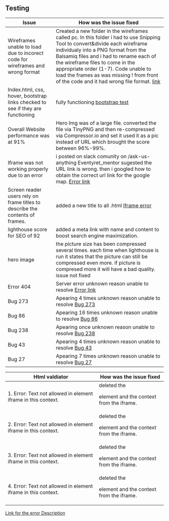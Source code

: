 ## Testing

**Issue**       |       **How was the issue fixed** 
----------------|-------------------------------------|
Wireframes unable to load due to incorect code for wireframes and wrong format | Created a new folder in the wireframes called pc. In this folder i had to use Snipping Tool to convert&divide each wireframe individualy into a PNG format from the Balsamiq files and i had to rename each of the wireframe files to come in the appropriate order (1-7). Code unable to load the frames as was missing ! from front of the code and it had wrong file format. [link](/assets/testings/PNG.PNG)
Index.html, css, hover, bootstrap links checked to see if they are functioning | fully functioning [bootstrap test](/assets/testings/links.PNG)
Overall Website performance was at 91% | Hero Img was of a large file. converted the file via TinyPNG and then re-compressed via Compressor.io and set it used it as a pic instead of URL which brought the score between 96%-99%.
Iframe was not working properly due to an error | i posted on slack comunity on /ask-us-anything Eventyret_mentor sugested the URL link is wrong. then i googled how to obtain the correct url link for the google map. [Error link](/assets/testings/error1-iframe.PNG)
Screen reader users rely on frame titles to describe the contents of frames. | added a new title to all .html [Iframe error](/assets/testings/html-iframe.PNG)
lighthouse score for SEO of 92 | added a meta link with name and content to boost search engine maximization.
hero image | the picture size has been compressed several times. each time when lighthouse is run it states that the picture can still be compressed even more. if picture is compresed more it will have a bad quality. issue not fixed
Error 404 | Server error unknown reason unable to resolve [Error link](/assets/testings/server-error.PNG)
Bug 273 | Apearing 4 times unknown reason unable to resolve [Bug 273](/assets/testings/bug-273.PNG) 
Bug 86 | Apearing 16 times unknown reason unable to resolve [Bug 86](/assts/testings/bug-86.PNG)
Bug 238 | Apearing once unknown reason unable to resolve [Bug 238](/assts/testings/bug-238.PNG)
Bug 43 | Apearing 4 times unknown reason unable to resolve [Bug 43](/assts/testings/bug-43.PNG)
Bug 27 | Apearing 7 times unknown reason unable to resolve [Bug 27](/assts/testings/bug-27.PNG)







**Html valdiator**  | **How was the issue fixed** 
--------------------|----------------------------|
1. Error: Text not allowed in element iframe in this context.| deleted the <p> element and the context from the iframe.
2. Error: Text not allowed in element iframe in this context. | deleted the <p> element and the context from the iframe.
3. Error: Text not allowed in element iframe in this context. | deleted the <p> element and the context from the iframe.
4. Error: Text not allowed in element iframe in this context. | deleted the <p> element and the context from the iframe.
[Link for the error Description](/assets/testings/html-classes.PNG)
